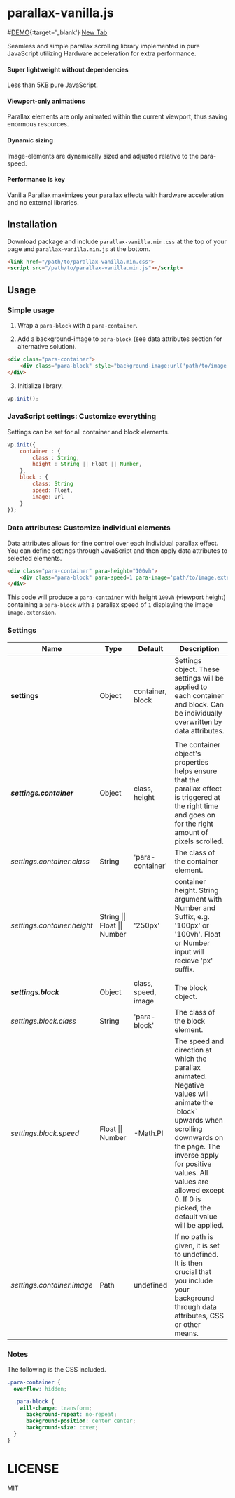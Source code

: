 parallax-vanilla.js
===========

#[DEMO](https://erikengervall.github.io/parallax-vanilla/examples/){:target='_blank'}
<a href="example.com" target="_blank">New Tab</a>

Seamless and simple parallax scrolling library implemented in pure JavaScript utilizing Hardware acceleration for extra performance.

#### Super lightweight without dependencies
Less than 5KB pure JavaScript.

#### Viewport-only animations
Parallax elements are only animated within the current viewport, thus saving enormous resources.

#### Dynamic sizing
Image-elements are dynamically sized and adjusted relative to the para-speed.

#### Performance is key
Vanilla Parallax maximizes your parallax effects with hardware acceleration and no external libraries.

## Installation

Download package and include `parallax-vanilla.min.css` at the top of your page and `parallax-vanilla.min.js` at the bottom.

```html
<link href="/path/to/parallax-vanilla.min.css">
<script src="/path/to/parallax-vanilla.min.js"></script>
```

## Usage

### Simple usage

1. Wrap a `para-block` with a `para-container`.

2. Add a background-image to `para-block` (see data attributes section for alternative solution).

```html
<div class="para-container">
	<div class="para-block" style="background-image:url('path/to/image.extension');"></div>
</div>
```

3. Initialize library.
```javascript
vp.init();
```

### JavaScript settings: Customize everything

Settings can be set for all container and block elements.

```javascript
vp.init({
	container : {
		class : String,
		height : String || Float || Number,
	},
	block : {
		class: String
		speed: Float,
		image: Url
	}
});
```

### Data attributes: Customize individual elements

Data attributes allows for fine control over each individual parallax effect. You can define settings through JavaScript and then apply data attributes to selected elements.

```html
<div class="para-container" para-height="100vh">
	<div class="para-block" para-speed=1 para-image='path/to/image.extension'></div>
</div>
```

This code will produce a `para-container` with height `100vh` (viewport height) containing a `para-block` with a parallax speed of `1` displaying the image `image.extension`.

### Settings

<table class="table table-bordered table-striped">
	<thead>
		<tr>
			<th>Name</th>
			<th>Type</th>
			<th>Default</th>
			<th>Description</th>
		</tr>
	</thead>
	<tbody>
		<tr>
			<td><b>settings</b></td>
			<td>Object</td>
			<td>container, block</td>
			<td>Settings object. These settings will be applied to each container and block. Can be individually overwritten by data attributes.</td>
		</tr>
		<tr>
			<td></td>
			<td></td>
			<td></td>
			<td></td>
		</tr>
		<tr>
			<td><b><i>settings.container</i></b></td>
			<td>Object</td>
			<td>class, height</td>
			<td>The container object's properties helps ensure that the parallax effect is triggered at the right time and goes on for the right amount of pixels scrolled.</td>
		</tr>
		<tr>
			<td><i>settings.container.class</i></td>
			<td>String</td>
			<td>'para-container'</td>
			<td>The class of the container element.</td>
		</tr>
		<tr>
			<td><i>settings.container.height</i></td>
			<td>String || Float || Number</td>
			<td>'250px'</td>
			<td>container height. String argument with Number and Suffix, e.g. '100px' or '100vh'. Float or Number input will recieve 'px' suffix.</td>
		</tr>
		<tr>
			<td></td>
			<td></td>
			<td></td>
			<td></td>
		</tr>
		<tr>
			<td><b><i>settings.block</i></b></td>
			<td>Object</td>
			<td>class, speed, image</td>
			<td>The block object.</td>
		</tr>
		<tr>
			<td><i>settings.block.class</i></td>
			<td>String</td>
			<td>'para-block'</td>
			<td>The class of the block element.</td>
		</tr>
		<tr>
			<td><i>settings.block.speed</i></td>
			<td>Float || Number</td>
			<td>-Math.PI</td>
			<td>The speed and direction at which the parallax animated. Negative values will animate the `block` upwards when scrolling downwards on the page. The inverse apply for positive values. All values are allowed except 0. If 0 is picked, the default value will be applied.</td>
		</tr>
		<tr>
			<td><i>settings.container.image</i></td>
			<td>Path</td>
			<td>undefined</td>
			<td>If no path is given, it is set to undefined. It is then crucial that you include your background through data attributes, CSS or other means.</td>
		</tr>
	</tbody>
</table>

### Notes

The following is the CSS included.

```css
.para-container {
  overflow: hidden;

  .para-block {
    will-change: transform;
	  background-repeat: no-repeat;
	  background-position: center center;
	  background-size: cover;
  }
}
```

LICENSE
=======

MIT